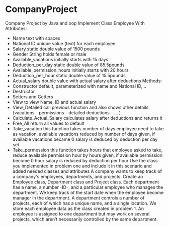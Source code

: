 # CompanyProject
Company Project  by Java and oop
Implement Class Employee
With Attributes:
- Name text with spaces
- National ID unique value (text) for each employee
- Salary static double value of 1500 pounds
- Gender String holds female or male
- Available_vacations initially starts with 15 days
- Deduction_per_day static double value of 85.5pounds
- Available_permission_hours initially starts with 20 hours
- Deduction_per_hour static double value of 15.5pounds
- Actual_salary double value with actual salary after deductions
Methods:
- Constructor default, parameterized with name and National ID, ..
- Destructor
- Setters and Getters
- View to view Name, ID and actual salary
- View_Detailed call previous function and also shows other details (vacations - permissions - detailed deductions - … )
- Calculate_Actual_Salary calculates salary after deductions and returns it
- Free_All return all values to default
- Take_vacation this function takes number of days employee need to take as vacation,
available vacations reduced by number of days given, if available vacations became 0 salary is deduced by deduction per day set
- Take_permession this function takes hours that employee asked to take, 
reduce available permission hour by hours given, if available permission become 0 hour salary is reduced by deduction per hour
Use the class you implemented in problem one and include it in this scenario and added needed classes and attributes
A company wants to keep track of a company's employees, departments, and projects.
Create an Employee class, Department class and Project class.
Each department has a name, a number -ID-, 
and a particular employee who manages the department. We keep track of the start date when the employee become manager in the department. 
A department controls a number of projects, each of which has a unique name, and a single location.
We store each employee data as the class created in problem 1. 
An employee is assigned to one department but may work on several projects, which aren’t necessarily controlled by the same department.
